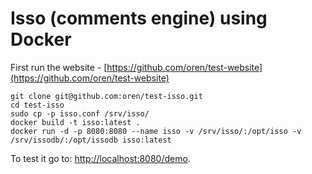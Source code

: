 # Isso (comments engine) using Docker

First run the website - [https://github.com/oren/test-website](https://github.com/oren/test-website)

    git clone git@github.com:oren/test-isso.git
    cd test-isso
    sudo cp -p isso.conf /srv/isso/
    docker build -t isso:latest .
    docker run -d -p 8080:8080 --name isso -v /srv/isso/:/opt/isso -v /srv/issodb/:/opt/issodb isso:latest

To test it go to: [http://localhost:8080/demo](http://localhost:8080/demo).

